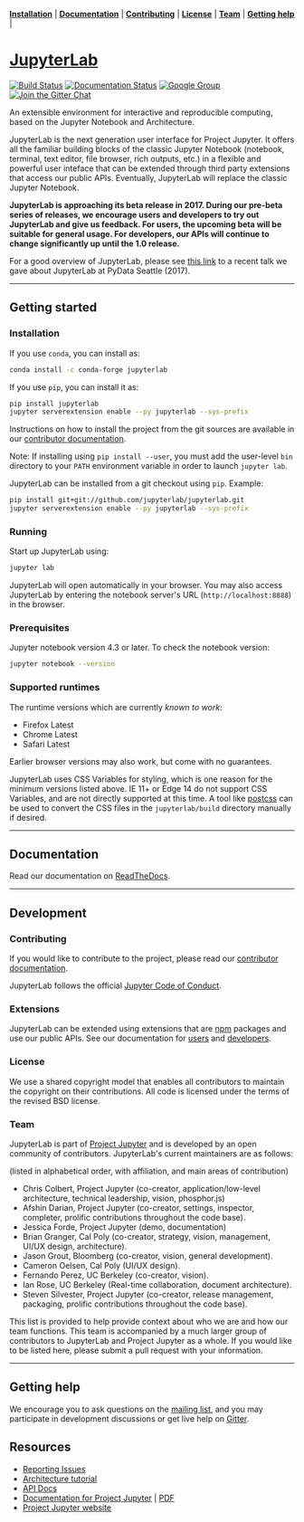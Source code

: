 **[Installation](#installation)** |
**[Documentation](#documentation)** |
**[Contributing](#contributing)** |
**[License](#license)** |
**[Team](#team)** |
**[Getting help](#getting-help)** |


# [JupyterLab](http://jupyterlab.github.io/jupyterlab/)

[![Build Status](https://travis-ci.org/jupyterlab/jupyterlab.svg?branch=master)](https://travis-ci.org/jupyterlab/jupyterlab)
[![Documentation Status](https://readthedocs.org/projects/jupyterlab/badge/?version=stable)](https://jupyterlab.readthedocs.io/en/latest/?badge=stable)
[![Google Group](https://img.shields.io/badge/-Google%20Group-lightgrey.svg)](https://groups.google.com/forum/#!forum/jupyter)
[![Join the Gitter Chat](https://img.shields.io/gitter/room/nwjs/nw.js.svg)](https://gitter.im/jupyterlab/jupyterlab)


An extensible environment for interactive and reproducible computing, based on the
Jupyter Notebook and Architecture.

JupyterLab is the next generation user interface for Project Jupyter. It offers all the
familiar building blocks of the classic Jupyter Notebook (notebook, terminal, text editor,
file browser, rich outputs, etc.) in a flexible and powerful user inteface that can be
extended through third party extensions that access our public APIs. Eventually, JupyterLab
will replace the classic Jupyter Notebook.

**JupyterLab is approaching its beta release in 2017. During our pre-beta series of releases, we encourage users and developers to try out JupyterLab and give us feedback.
For users, the upcoming beta will be suitable for general usage.  For developers, our
APIs will continue to change significantly up until the 1.0 release.**

For a good overview of JupyterLab, please see [this link](https://channel9.msdn.com/Events/PyData/Seattle2017/BRK11) to a recent talk we gave about JupyterLab at PyData Seattle (2017).

----

## Getting started

### Installation

If you use ``conda``, you can install as:

```bash
conda install -c conda-forge jupyterlab
```

If you use ``pip``, you can install it as:

```bash
pip install jupyterlab
jupyter serverextension enable --py jupyterlab --sys-prefix
```

Instructions on how to install the project from the git sources are available in our [contributor documentation](CONTRIBUTING.md).

Note: If installing using `pip install --user`, you must add the user-level
 `bin` directory to your `PATH` environment variable in order to launch
 `jupyter lab`.

JupyterLab can be installed from a git checkout using `pip`.  Example:

```bash
pip install git+git://github.com/jupyterlab/jupyterlab.git
jupyter serverextension enable --py jupyterlab --sys-prefix
```

### Running

Start up JupyterLab using:

```bash
jupyter lab
```

JupyterLab will open automatically in your browser. You may also access
JupyterLab by entering the notebook server's URL (`http://localhost:8888`) in
the browser.

### Prerequisites

Jupyter notebook version 4.3 or later. To check the notebook version:

```bash
jupyter notebook --version
```

### Supported runtimes

The runtime versions which are currently *known to work*:

- Firefox Latest
- Chrome Latest
- Safari Latest

Earlier browser versions may also work, but come with no guarantees.

JupyterLab uses CSS Variables for styling, which is one reason for the
minimum versions listed above.  IE 11+ or Edge 14 do not support
CSS Variables, and are not directly supported at this time.
A tool like [postcss](http://postcss.org/) can be used to convert the CSS files in the
`jupyterlab/build` directory manually if desired.

----

## Documentation

Read our documentation on [ReadTheDocs](http://jupyterlab-tutorial.readthedocs.io/en/latest/).

----

## Development

### Contributing

If you would like to contribute to the project, please read our [contributor documentation](CONTRIBUTING.md).

JupyterLab follows the official [Jupyter Code of Conduct](https://github.com/jupyter/governance/blob/master/conduct/code_of_conduct.md).

### Extensions

JupyterLab can be extended using extensions that are [npm](https://www.npmjs.com/) packages
and use our public APIs. See our documentation
for [users](https://jupyterlab-tutorial.readthedocs.io/en/latest/extensions_user.html) and [developers](https://jupyterlab-tutorial.readthedocs.io/en/latest/extensions_dev.html).

### License

We use a shared copyright model that enables all contributors to maintain the
copyright on their contributions. All code is licensed under the terms of the revised BSD license.

### Team

JupyterLab is part of [Project Jupyter](http://jupyter.org/) and is developed by an open community of contributors. JupyterLab's current maintainers are as follows:

(listed in alphabetical order, with affiliation, and main areas of contribution)

* Chris Colbert, Project Jupyter (co-creator, application/low-level architecture,
  technical leadership, vision, phosphor.js)
* Afshin Darian, Project Jupyter (co-creator, settings, inspector, completer,
  prolific contributions throughout the code base).
* Jessica Forde, Project Jupyter (demo, documentation)
* Brian Granger, Cal Poly (co-creator, strategy, vision, management, UI/UX design,
  architecture).
* Jason Grout, Bloomberg (co-creator, vision, general development).
* Cameron Oelsen, Cal Poly (UI/UX design).
* Fernando Perez, UC Berkeley (co-creator, vision).
* Ian Rose, UC Berkeley (Real-time collaboration, document architecture).
* Steven Silvester, Project Jupyter (co-creator, release management, packaging,
  prolific contributions throughout the code base).

This list is provided to help provide context about who we are and how our team functions.
This team is accompanied by a much larger group of contributors to JupyterLab and Project Jupyter as a whole. If you would like to be listed here, please submit a pull request with
your information.

----

## Getting help

We encourage you to ask questions on the [mailing list](https://groups.google.com/forum/#!forum/jupyter),
and you may participate in development discussions or get live help on [Gitter](https://gitter.im/jupyterlab/jupyterlab).


## Resources

- [Reporting Issues](https://github.com/jupyterlab/jupyterlab/issues)
- [Architecture tutorial](https://jupyterlab-tutorial.readthedocs.io/en/latest/index.html)
- [API Docs](http://jupyterlab.github.io/jupyterlab/)
- [Documentation for Project Jupyter](https://jupyter.readthedocs.io/en/latest/index.html) | [PDF](https://media.readthedocs.org/pdf/jupyter/latest/jupyter.pdf)
- [Project Jupyter website](https://jupyter.org)
